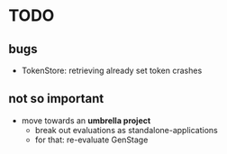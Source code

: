# TODO

## bugs
* TokenStore: retrieving already set token crashes

## not so important
* move towards an **umbrella project**
	* break out evaluations as standalone-applications
	* for that: re-evaluate GenStage
